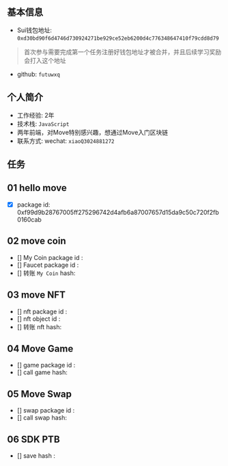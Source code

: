 ## 基本信息
- Sui钱包地址: `0xd30bd90f6d4746d730924271be929ce52eb6200d4c776348647410f79cdd8d79`
> 首次参与需要完成第一个任务注册好钱包地址才被合并，并且后续学习奖励会打入这个地址
- github: `futuwxq`

## 个人简介
- 工作经验: 2年
- 技术栈: `JavaScript`
- 两年前端，对Move特别感兴趣，想通过Move入门区块链
- 联系方式: wechat: `xiaoQ3024881272` 

## 任务

##   01 hello move  
- [x] package id: 0xf99d9b28767005ff275296742d4afb6a87007657d15da9c50c720f2fb0160cab

##   02 move coin
- [] My Coin package id : 
- [] Faucet package id : 
- [] 转账 `My Coin` hash:

##   03 move NFT
- [] nft package id :
- [] nft object id : 
- [] 转账 nft  hash:

##   04 Move Game
- [] game package id :
- [] call game hash:

##   05 Move Swap
- [] swap package id :
- [] call swap hash:

##   06 SDK PTB
- [] save hash :
